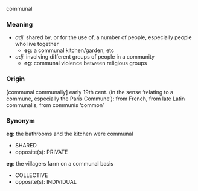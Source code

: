 communal
### Meaning
+ _adj_: shared by, or for the use of, a number of people, especially people who live together
	+ __eg__: a communal kitchen/garden, etc
+ _adj_: involving different groups of people in a community
	+ __eg__: communal violence between religious groups

### Origin

[communal communally] early 19th cent. (in the sense ‘relating to a commune, especially the Paris Commune’): from French, from late Latin communalis, from communis ‘common’

### Synonym

__eg__: the bathrooms and the kitchen were communal

+ SHARED
+ opposite(s): PRIVATE

__eg__: the villagers farm on a communal basis

+ COLLECTIVE
+ opposite(s): INDIVIDUAL


